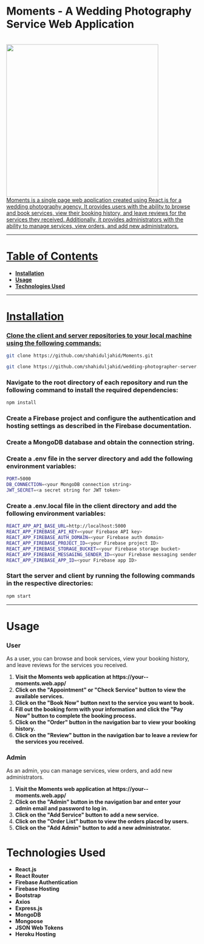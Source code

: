 # Moments - A Wedding Photography Service Web Application

<a href="your--moments.web.app">
<br>
<img src="https://shahidul-portfolio.web.app/_next/static/media/moment.d4519d92.png" height="400"/>
<br>
Moments is a single page web application created using React.js for a wedding photography agency. It provides users with the ability to browse and book services, view their booking history, and leave reviews for the services they received. Additionally, it provides administrators with the ability to manage services, view orders, and add new administrators.

---

# Table of Contents

<ul>
<li><b>Installation </b></li>
<li><b>Usage </b></li>
<li><b> Technologies Used</b></li>
</ul>

---

# Installation

### Clone the client and server repositories to your local machine using the following commands:

```bash
git clone https://github.com/shahiduljahid/Moments.git
```

```bash
git clone https://github.com/shahiduljahid/wedding-photographer-server.git
```

### Navigate to the root directory of each repository and run the following command to install the required dependencies:

```bash
npm install
```

### Create a Firebase project and configure the authentication and hosting settings as described in the Firebase documentation.

### Create a MongoDB database and obtain the connection string.

### Create a .env file in the server directory and add the following environment variables:

```bash
PORT=5000
DB_CONNECTION=<your MongoDB connection string>
JWT_SECRET=<a secret string for JWT token>
```

### Create a .env.local file in the client directory and add the following environment variables:

```bash
REACT_APP_API_BASE_URL=http://localhost:5000
REACT_APP_FIREBASE_API_KEY=<your Firebase API key>
REACT_APP_FIREBASE_AUTH_DOMAIN=<your Firebase auth domain>
REACT_APP_FIREBASE_PROJECT_ID=<your Firebase project ID>
REACT_APP_FIREBASE_STORAGE_BUCKET=<your Firebase storage bucket>
REACT_APP_FIREBASE_MESSAGING_SENDER_ID=<your Firebase messaging sender ID>
REACT_APP_FIREBASE_APP_ID=<your Firebase app ID>
```

### Start the server and client by running the following commands in the respective directories:

```bash
npm start
```

---

# Usage

### User

As a user, you can browse and book services, view your booking history, and leave reviews for the services you received.

<ol>
<li><b>Visit the Moments web application at https://your--moments.web.app/ </b></li>
<li><b> Click on the "Appointment" or "Check Service" button to view the available services.</b></li>
<li><b>Click on the "Book Now" button next to the service you want to book. </b></li>
<li><b> Fill out the booking form with your information and click the "Pay Now" button to complete the booking process.</b></li>
<li><b>Click on the "Order" button in the navigation bar to view your booking history. </b></li>
<li><b> Click on the "Review" button in the navigation bar to leave a review for the services you received.</b></li>
</ol>

### Admin

As an admin, you can manage services, view orders, and add new administrators.

<ol>
<li><b> Visit the Moments web application at https://your--moments.web.app/</b></li>
<li><b>Click on the "Admin" button in the navigation bar and enter your admin email and password to log in. </b></li>
<li><b>Click on the "Add Service" button to add a new service. </b></li>
<li><b>Click on the "Order List" button to view the orders placed by users. </b></li>
<li><b>Click on the "Add Admin" button to add a new administrator. </b></li>
</ol>

# Technologies Used

<ul>
<li><b> React.js</b></li>
<li><b>React Router </b></li>
<li><b>Firebase Authentication </b></li>
<li><b> Firebase Hosting</b></li>
<li><b>Bootstrap
 </b></li>
<li><b>Axios </b></li>
<li><b> Express.js</b></li>
<li><b>MongoDB </b></li>
<li><b>Mongoose </b></li>
<li><b> JSON Web Tokens</b></li>
<li><b>Heroku Hosting </b></li>
</ul>
 
